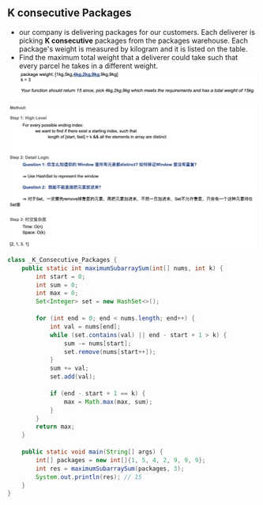 ## K consecutive Packages
- our company is delivering packages for our customers. Each deliverer is picking **K consecutive** packages from the 
  packages warehouse. Each package's weight is measured by kilogram and it is listed on the table.
- Find the maximum total weight that a deliverer could take such that every parcel he takes in a different weight.
![](img/2022-12-22-12-21-51.png)

![](img/2022-12-22-12-22-06.png)

```java
class _K_Consecutive_Packages {
    public static int maximumSubarraySum(int[] nums, int k) {
        int start = 0;
        int sum = 0;
        int max = 0;
        Set<Integer> set = new HashSet<>();

        for (int end = 0; end < nums.length; end++) {
            int val = nums[end];
            while (set.contains(val) || end - start + 1 > k) {
                sum -= nums[start];
                set.remove(nums[start++]);
            }
            sum += val;
            set.add(val);

            if (end - start + 1 == k) {
                max = Math.max(max, sum);
            }
        }
        return max;
    }

    public static void main(String[] args) {
        int[] packages = new int[]{1, 5, 4, 2, 9, 9, 9};
        int res = maximumSubarraySum(packages, 3);
        System.out.println(res); // 15
    }
}
```